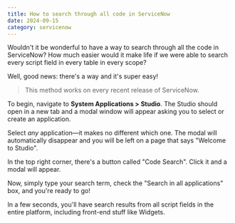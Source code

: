 ```yaml
---
title: How to search through all code in ServiceNow
date: 2024-09-15
category: servicenow
---
```


Wouldn't it be wonderful to have a way to search through all the code in ServiceNow? How much easier would it make life if we were able to search every script field in every table in every scope?

Well, good news: there's a way and it's super easy!

> This method works on every recent release of ServiceNow.

To begin, navigate to **System Applications > Studio**. The Studio should open in a new tab and a modal window will appear asking you to select or create an application.

Select _any_ application—it makes no different which one. The modal will automatically disappear and you will be left on a page that says "Welcome to Studio".

In the top right corner, there's a button called "Code Search". Click it and a modal will appear.

Now, simply type your search term, check the "Search in all applications" box, and you're ready to go!

In a few seconds, you'll have search results from all script fields in the entire platform, including front-end stuff like Widgets.

